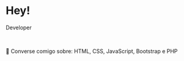 <h1>Hey!</h1>

<p>Developer</p>
<br>
<p>💬 Converse comigo sobre: HTML, CSS, JavaScript, Bootstrap e PHP
